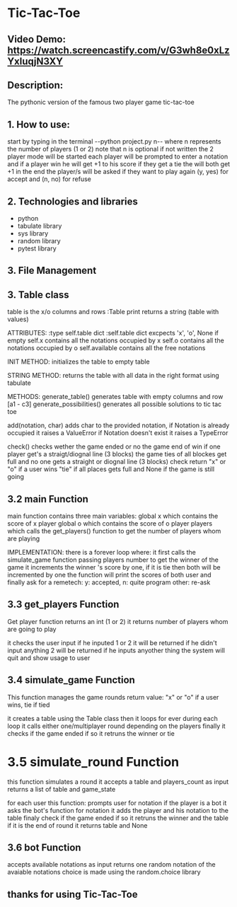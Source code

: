 # Tic-Tac-Toe
## Video Demo: <https://watch.screencastify.com/v/G3wh8e0xLzYxluqjN3XY>
## Description:
The pythonic version of the famous two player game tic-tac-toe
## 1. How to use:
start by typing in the terminal
--python project.py n--
where n represents the number of players (1 or 2)
note that n is optional if not written the 2 player mode will be started
each player will be prompted to enter a notation
and if a player win he will get +1 to his score if they get a tie the will both get +1
in the end the player/s will be asked if they want to play again (y, yes) for accept and (n, no) for refuse
## 2. Technologies and libraries
- python
- tabulate library
- sys library
- random library
- pytest library
## 3. File Management
## 3. Table class
table is the x/o columns and rows
:Table print returns a string (table with values)

ATTRIBUTES:
:type self.table dict
:self.table dict excpects 'x', 'o', None if empty
self.x contains all the notations occupied by x
self.o contains all the notations occupied by o
self.available contains all the free notations

INIT METHOD:
initializes the table to empty table

STRING METHOD:
returns the table with all data in the right format using tabulate

METHODS:
generate_table() generates table with empty columns and row [a1 - c3]
generate_possibilities() generates all possible solutions to tic tac toe

add(notation, char) adds char to the provided notation,
if Notation is already occupied it raises a ValueError
if Notation doesn't exist it raises a TypeError

check() checks wether the game ended or no
the game end of win if one player get's a straigt/diognal line (3 blocks)
the game ties of all blockes get full and no one gets a straight or diognal line (3 blocks)
check return "x" or "o" if a user wins "tie" if all places gets full and None if the game is still going
## 3.2 main Function
main function contains three main variables:
global x which contains the score of x player
global o which contains the score of o player
players which calls the get_players() function to get the number of players whom are playing

IMPLEMENTATION:
there is a forever loop where:
it first calls the simulate_game function passing players number to get the winner of the game
it increments the winner 's score by one, if it is tie then both will be incremented by one
the function will print the scores of both user
and finally ask for a remetech: y: accepted, n: quite program other: re-ask
## 3.3 get_players Function
Get player function returns an int (1 or 2)
it returns number of players whom are going to play

it checks the user input if he inputed 1 or 2 it will be returned
if he didn't input anything 2 will be returned
if he inputs anyother thing the system will quit and show usage to user
## 3.4 simulate_game Function
This function manages the game rounds
return value: "x" or "o" if a user wins, tie if tied

it creates a table using the Table class
then it loops for ever during each loop it calls either one/multiplayer round depending on the players
finally it checks if the game ended if so it retruns the winner or tie
# 3.5 simulate_round Function
this function simulates a round
it accepts a table and players_count as input
returns a list of table and game_state

for each user this function:
prompts user for notation if the player is a bot it asks the bot's function for notation
it adds the player and his notation to the table
finaly check if the game ended if so it retruns the winner and the table
if it is the end of round it returns table and None
## 3.6 bot Function
accepts available notations as input
returns one random notation of the avaiable notations
choice is made using the random.choice library

## thanks for using Tic-Tac-Toe
